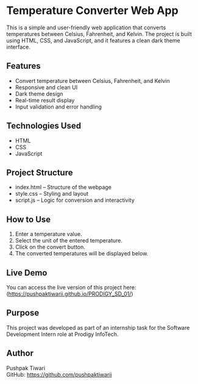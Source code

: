 # Temperature Converter Web App

This is a simple and user-friendly web application that converts temperatures between Celsius, Fahrenheit, and Kelvin. The project is built using HTML, CSS, and JavaScript, and it features a clean dark theme interface.

## Features

- Convert temperature between Celsius, Fahrenheit, and Kelvin
- Responsive and clean UI
- Dark theme design
- Real-time result display
- Input validation and error handling

## Technologies Used

- HTML
- CSS
- JavaScript

## Project Structure

- index.html – Structure of the webpage
- style.css – Styling and layout
- script.js – Logic for conversion and interactivity

## How to Use

1. Enter a temperature value.
2. Select the unit of the entered temperature.
3. Click on the convert button.
4. The converted temperatures will be displayed below.

## Live Demo

You can access the live version of this project here:  
(https://pushpaktiwarii.github.io/PRODIGY_SD_01/)

## Purpose

This project was developed as part of an internship task for the Software Development Intern role at Prodigy InfoTech.

## Author

Pushpak Tiwari  
GitHub: https://github.com/pushpaktiwarii
